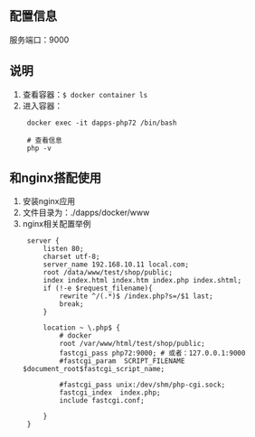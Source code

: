 ## 配置信息

服务端口：9000

## 说明
1. 查看容器：```$ docker container ls```
2. 进入容器：
   ```
    docker exec -it dapps-php72 /bin/bash

    # 查看信息
    php -v
   ```

## 和nginx搭配使用
1. 安装nginx应用
2. 文件目录为：./dapps/docker/www
3. nginx相关配置举例
   ```
    server {
        listen 80;
        charset utf-8;
        server_name 192.168.10.11 local.com;
        root /data/www/test/shop/public;
        index index.html index.htm index.php index.shtml;
        if (!-e $request_filename){
            rewrite ^/(.*)$ /index.php?s=/$1 last;
            break;
        }

        location ~ \.php$ {
            # docker
            root /var/www/html/test/shop/public;
            fastcgi_pass php72:9000; # 或者：127.0.0.1:9000
            #fastcgi_param  SCRIPT_FILENAME  $document_root$fastcgi_script_name;

            #fastcgi_pass unix:/dev/shm/php-cgi.sock;
            fastcgi_index  index.php;
            include fastcgi.conf;

        }
    }
   ```

